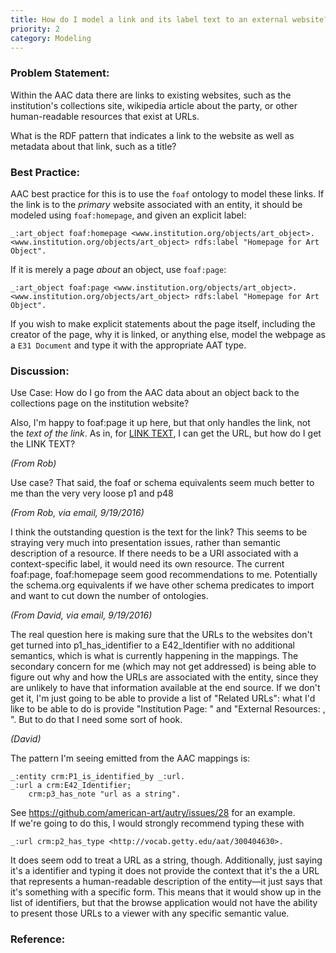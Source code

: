 ```yaml
---
title: How do I model a link and its label text to an external website?
priority: 2
category: Modeling
---
```


### Problem Statement:

Within the AAC data there are links to existing websites, such as the institution's collections site, wikipedia article about the party, or other human-readable resources that exist at URLs. 

What is the RDF pattern that indicates a link to the website as well as metadata about that link, such as a title?

### Best Practice:

AAC best practice for this is to use the `foaf` ontology to model these links.  If the link is to the *primary* website associated with an entity, it should be modeled using `foaf:homepage`, and given an explicit label:

    _:art_object foaf:homepage <www.institution.org/objects/art_object>.
    <www.institution.org/objects/art_object> rdfs:label "Homepage for Art Object".

If it is merely a page *about* an object, use `foaf:page`:

    _:art_object foaf:page <www.institution.org/objects/art_object>.
    <www.institution.org/objects/art_object> rdfs:label "Homepage for Art Object".

If you wish to make explicit statements about the page itself, including the creator of the page, why it is linked, or anything else, model the webpage as a `E31 Document` and type it with the appropriate AAT type. 


### Discussion:

Use Case: How do I go from the AAC data about an object back to the collections page on the institution website?

Also, I'm happy to foaf:page it up here, but that only handles the link, not the *text of the link*.  As in, for <a href="URL">LINK TEXT</a>, I can get the URL, but how do I get the LINK TEXT?


*(From Rob)*

Use case?  That said, the foaf or schema equivalents seem much better to me than the very very loose p1 and p48

*(From Rob, via email, 9/19/2016)*

I think the outstanding question is the text for the link?  This seems to be straying very much into presentation issues, rather than semantic description of a resource. If there needs to be a URI associated with a context-specific label, it would need its own resource.  The current foaf:page, foaf:homepage seem good recommendations to me. Potentially the schema.org equivalents if we have other schema predicates to import and want to cut down the number of ontologies.

*(From David, via email, 9/19/2016)*

The real question here is making sure that the URLs to the websites don't get turned into p1_has_identifier to a E42_Identifier with no additional semantics, which is what is currently happening in the mappings.  The secondary concern for me (which may not get addressed) is being able to figure out why and how the URLs are associated with the entity, since they are unlikely to have that information available at the end source.  If we don't get it, I'm just going to be able to provide a list of "Related URLs":  what I'd like to be able to do is provide "Institution Page: <link to YCBA>" and "External Resources:  <Link to Wikipedia>, <Link to artist homepage>".   But to do that I need some sort of hook.

*(David)* 

The pattern I'm seeing emitted from the AAC mappings is:

    _:entity crm:P1_is_identified_by _:url.
    _:url a crm:E42_Identifier;
        crm:p3_has_note "url as a string".

See <https://github.com/american-art/autry/issues/28> for an example.  
If we're going to do this, I would strongly recommend typing these with

    _:url crm:p2_has_type <http://vocab.getty.edu/aat/300404630>.

It does seem odd to treat a URL as a string, though.    Additionally, just saying it's a identifier and typing it does not provide the context that it's the a URL that represents a human-readable description of the entity—it just says that it's something with a specific form.  This means that it would show up in the list of identifiers, but that the browse application would not have the ability to present those URLs to a viewer with any specific semantic value.





### Reference:


